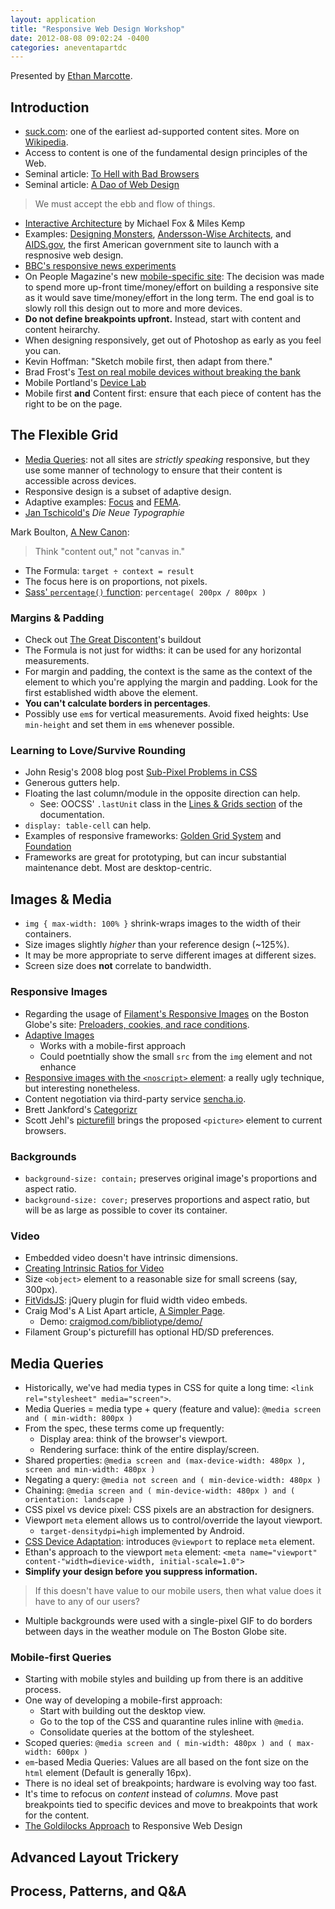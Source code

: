 ```yaml
---
layout: application
title: "Responsive Web Design Workshop"
date: 2012-08-08 09:02:24 -0400
categories: aneventapartdc
---
```


Presented by [Ethan Marcotte](http://ethanmarcotte.com/).

## Introduction ##

- [suck.com](http://www.suck.com/): one of the earliest ad-supported content sites. More on [Wikipedia](http://en.wikipedia.org/wiki/Suck.com).
- Access to content is one of the fundamental design principles of the Web.
- Seminal article: [To Hell with Bad Browsers](http://www.alistapart.com/articles/tohell/)
- Seminal article: [A Dao of Web Design](http://www.alistapart.com/articles/dao/)

> We must accept the ebb and flow of things.

- [Interactive Architecture](http://www.interactive-architecture.com/) by Michael Fox & Miles Kemp
- Examples: [Designing Monsters](http://designingmonsters.com/), [Andersson-Wise Architects](http://www.anderssonwise.com/), and [AIDS.gov](http://aids.gov/), the first American government site to launch with a respnosive web design.
- [BBC's responsive news experiments](http://responsivenews.co.uk/news)
- On People Magazine's new [mobile-specific site](http://m.people.com/): The decision was made to spend more up-front time/money/effort on building a responsive site as it would save time/money/effort in the long term. The end goal is to slowly roll this design out to more and more devices.
- **Do not define breakpoints upfront.** Instead, start with content and content heirarchy.
- When designing responsively, get out of Photoshop as early as you feel you can.
- Kevin Hoffman: "Sketch mobile first, then adapt from there."
- Brad Frost's [Test on real mobile devices without breaking the bank](http://bradfrostweb.com/blog/mobile/test-on-real-mobile-devices-without-breaking-the-bank/)
- Mobile Portland's [Device Lab](http://mobileportland.com/content/device-lab-update-creating-non-profit-setting-board-and-moving-forward)
- Mobile first **and** Content first: ensure that each piece of content has the right to be on the page.

## The Flexible Grid ##

- [Media Queries](http://mediaqueri.es/): not all sites are _strictly speaking_ responsive, but they use some manner of technology to ensure that their content is accessible across devices.
- Responsive design is a subset of adaptive design.
- Adaptive examples: [Focus](http://mikedidthis-focus.tumblr.com/) and [FEMA](http://www.fema.gov/).
- [Jan Tschicold's](http://en.wikipedia.org/wiki/Jan_Tschichold) _Die Neue Typographie_

Mark Boulton, [A New Canon](http://vimeo.com/35719862):

> Think "content out," not "canvas in."

- The Formula: `target ÷ context = result`
- The focus here is on proportions, not pixels.
- [Sass' `percentage()` function](http://sass-lang.com/docs/yardoc/Sass/Script/Functions.html#percentage-instance_method): `percentage( 200px / 800px )`

### Margins & Padding ###

- Check out [The Great Discontent](http://thegreatdiscontent.com/)'s buildout
- The Formula is not just for widths: it can be used for any horizontal measurements.
- For margin and padding, the context is the same as the context of the element to which you're applying the margin and padding. Look for the first established width above the element.
- **You can't calculate borders in percentages**.
- Possibly use `em`s for vertical measurements. Avoid fixed heights: Use `min-height` and set them in `em`s whenever possible.

### Learning to Love/Survive Rounding ###

- John Resig's 2008 blog post [Sub-Pixel Problems in CSS](http://ejohn.org/blog/sub-pixel-problems-in-css/)
- Generous gutters help.
- Floating the last column/module in the opposite direction can help.
	- See: OOCSS' `.lastUnit` class in the [Lines & Grids section](http://oocss.org/grids_docs.html) of the documentation.
- `display: table-cell` can help.
- Examples of responsive frameworks: [Golden Grid System](http://goldengridsystem.com/) and [Foundation](http://foundation.zurb.com/)
- Frameworks are great for prototyping, but can incur substantial maintenance debt. Most are desktop-centric.

## Images & Media ##

- `img { max-width: 100% }` shrink-wraps images to the width of their containers.
- Size images slightly _higher_ than your reference design (~125%).
- It may be more appropriate to serve different images at different sizes.
- Screen size does **not** correlate to bandwidth.

### Responsive Images ###

- Regarding the usage of [Filament's Responsive Images](https://github.com/filamentgroup/Responsive-Images/) on the Boston Globe's site: [Preloaders, cookies, and race conditions](http://blog.yoav.ws/2011/09/Preloaders-cookies-and-race-conditions).
- [Adaptive Images](http://adaptive-images.com/)
	- Works with a mobile-first approach
	- Could poetntially show the small `src` from the `img` element and not enhance
- [Responsive images with the `<noscript>` element](http://www.headlondon.com/our-thoughts/technology/posts/creating-responsive-images-using-the-noscript-tag/): a really ugly technique, but interesting nonetheless.
- Content negotiation via third-party service [sencha.io](http://www.sencha.com/).
- Brett Jankford's [Categorizr](http://www.brettjankord.com/2012/01/16/categorizr-a-modern-device-detection-script/)
- Scott Jehl's [picturefill](https://github.com/scottjehl/picturefill/) brings the proposed `<picture>` element to current browsers.

### Backgrounds ###

- `background-size: contain;` preserves original image's proportions and aspect ratio.
- `background-size: cover;` preserves proportions and aspect ratio, but will be as large as possible to cover its container.

### Video ###

- Embedded video doesn't have intrinsic dimensions.
- [Creating Intrinsic Ratios for Video](http://www.alistapart.com/articles/creating-intrinsic-ratios-for-video/)
- Size `<object>` element to a reasonable size for small screens (say, 300px).
- [FitVidsJS](http://fitvidsjs.com/): jQuery plugin for fluid width video embeds.
- Craig Mod's A List Apart article, [A Simpler Page](http://www.alistapart.com/articles/a-simpler-page/).
	- Demo: [craigmod.com/bibliotype/demo/](http://craigmod.com/bibliotype/demo/)
- Filament Group's picturefill has optional HD/SD preferences.

## Media Queries ##

- Historically, we've had media types in CSS for quite a long time: `<link rel="stylesheet" media="screen">`.
- Media Queries = media type + query (feature and value): `@media screen and ( min-width: 800px )`
- From the spec, these terms come up frequently:
	- Display area: think of the browser's viewport.
	- Rendering surface: think of the entire display/screen.
- Shared properties: `@media screen and (max-device-width: 480px ), screen and min-width: 480px )`
- Negating a query: `@media not screen and ( min-device-width: 480px )`
- Chaining: `@media screen and ( min-device-width: 480px ) and ( orientation: landscape )`
- CSS pixel vs device pixel: CSS pixels are an abstraction for designers.
- Viewport `meta` element allows us to control/override the layout viewport.
	- `target-densitydpi=high` implemented by Android.
- [CSS Device Adaptation](http://dev.w3.org/csswg/css-device-adapt/): introduces `@viewport` to replace `meta` element.
- Ethan's approach to the viewport `meta` element: `<meta name="viewport" content-"width=dievice-width, initial-scale=1.0">`
- **Simplify your design before you suppress information.**

> If this doesn't have value to our mobile users, then what value does it have to any of our users?

- Multiple backgrounds were used with a single-pixel GIF to do borders between days in the weather module on The Boston Globe site.

### Mobile-first Queries ###

- Starting with mobile styles and building up from there is an additive process.
- One way of developing a mobile-first approach:
	- Start with building out the desktop view.
	- Go to the top of the CSS and quarantine rules inline with `@media`.
	- Consolidate queries at the bottom of the stylesheet.
- Scoped queries: `@media screen and ( min-width: 480px ) and ( max-width: 600px )`
- `em`-based Media Queries: Values are all based on the font size on the `html` element (Default is generally 16px).
- There is no ideal set of breakpoints; hardware is evolving way too fast.
- It's time to refocus on _content_ instead of _columns_. Move past breakpoints tied to specific devices and move to breakpoints that work for the content.
- [The Goldilocks Approach](http://goldilocksapproach.com/) to Responsive Web Design

## Advanced Layout Trickery ##



## Process, Patterns, and Q&A ##



